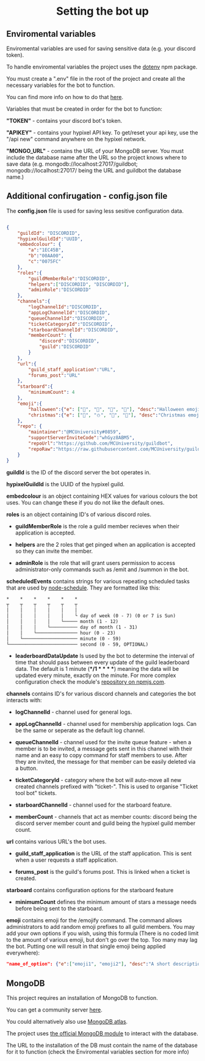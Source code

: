 <h1 align="center">Setting the bot up</h1>

## Enviromental variables

Enviromental variables are used for saving sensitive data (e.g. your discord token).

To handle enviromental variables the project uses the [dotenv](https://www.npmjs.com/package/dotenv) npm package.

You must create a ".env" file in the root of the project and create all the necessary variables for the bot to function.

You can find more info on how to do that [here](https://www.npmjs.com/package/dotenv).

Variables that must be created in order for the bot to function:

**"TOKEN"** - contains your discord bot's token.

**"APIKEY"** - contains your hypixel API key. To get/reset your api key, use the "/api new" command anywhere on the hypixel network.

**"MONGO_URL"** - contains the URL of your MongoDB server. You must include the database name after the URL so the project knows where to save data (e.g. mongodb://localhost:27017/guildbot; mongodb://localhost:27017/ being the URL and guildbot the database name.)

## Additional confirugation - config.json file

The **config.json** file is used for saving less sesitive configuration data.

```json

{
    "guildId": "DISCORDID",
    "hypixelGuildId":"UUID",
    "embedcolour": {
        "a":"1EC45B",
        "b":"00AA00",
        "c":"0075FC"
    },
    "roles":{
        "guildMemberRole":"DISCORDID",
        "helpers":["DISCORDID", "DISCORDID"],
        "adminRole":"DISCORDID"
    },
    "channels":{
        "logChannelId":"DISCORDID",
        "appLogChannelId":"DISCORDID",
        "queueChannelId":"DISCORDID",
        "ticketCategoryId":"DISCORDID",
        "starboardChannelId":"DISCORDID",
        "memberCount": {
            "discord":"DISCORDID",
            "guild":"DISCORDID"
        }
    },
    "url":{
        "guild_staff_application":"URL",
        "forums_post":"URL"
    },
    "starboard":{
        "minimumCount": 4
    },
    "emoji":{
        "halloween":{"e": ["🍬", "🎃", "👻", "🦇"], "desc":"Halloween emoji"},
        "christmas":{"e": ["🎄", "⛄", "🎁", "🍪"], "desc":"Christmas emoji"}
    },
    "repo": {
        "maintainer":"@MCUniversity#0859",
        "supportServerInviteCode":"whGyz8ABM5",
        "repoUrl":"https://github.com/MCUniversity/guildbot",
        "repoRaw":"https://raw.githubusercontent.com/MCUniversity/guildbot/main/"
    }
}

```

**guildId** is the ID of the discord server the bot operates in.

**hypixelGuildId** is the UUID of the hypixel guild.

**embedcolour** is an object containing HEX values for various colours the bot uses. You can change these if you do not like the default ones.

**roles** is an object containing ID's of various discord roles.

- **guildMemberRole** is the role a guild member recieves when their application is accepted.

- **helpers** are the 2 roles that get pinged when an application is accepted so they can invite the member.

- **adminRole** is the role that will grant users permission to access administrator-only commands such as /emit and /summon in the bot.

**scheduledEvents** contains strings for various repeating scheduled tasks that are used by [node-schedule](https://www.npmjs.com/package/node-schedule). They are formatted like this:

```txt
*    *    *    *    *    *
┬    ┬    ┬    ┬    ┬    ┬
│    │    │    │    │    │
│    │    │    │    │    └ day of week (0 - 7) (0 or 7 is Sun)
│    │    │    │    └───── month (1 - 12)
│    │    │    └────────── day of month (1 - 31)
│    │    └─────────────── hour (0 - 23)
│    └──────────────────── minute (0 - 59)
└───────────────────────── second (0 - 59, OPTIONAL)
```

- **leaderboardDataUpdate**
Is used by the bot to determine the interval of time that should pass between every update of the guild leaderboard data.
The default is 1 minute (**\*/1 \* \* \* \***) meaning the data will be updated every minute, exactly on the minute.
For more complex configuration check the module's [repository on npmjs.com](https://www.npmjs.com/package/node-schedule).

**channels** contains ID's for various discord channels and categories the bot interacts with:

- **logChannelId** - channel used for general logs.

- **appLogChannelId** - channel used for membership application logs. Can be the same or seperate as the default log channel.

- **queueChannelId** - channel used for the invite queue feature - when a member is to be invited, a message gets sent in this channel with their name and an easy to copy command for staff members to use. After they are invited, the message for that member can be easily deleted via a button.

- **ticketCategoryId** - category where the bot will auto-move all new created channels prefixed with "ticket-". This is used to organise "Ticket tool bot" tickets.

- **starboardChannelId** - channel used for the starboard feature.

- **memberCount** - channels that act as member counts: discord being the discord server member count and guild being the hypixel guild member count.

**url** contains various URL's the bot uses.

- **guild_staff_application** is the URL of the staff application. This is sent when a user requests a staff application.

- **forums_post** is the guild's forums post. This is linked when a ticket is created.

**starboard** contains configuration options for the starboard feature

- **minimumCount** defines the minimum amount of stars a message needs before being sent to the starboard.

**emoji** contains emoji for the /emojify command. The command allows administrators to add random emoji prefixes to all guild members. You may add your own options if you wish, using this formula (There is no coded limit to the amount of various emoji, but don't go over the top. Too many may lag the bot. Putting one will result in that single emoji being applied everywhere):

```json
"name_of_option": {"e":["emoji1", "emoji2"], "desc":"A short description of this option"}
```

## MongoDB

This project requires an installation of MongoDB to function.

You can get a community server [here](https://www.mongodb.com/try/download/community).

You could alternatively also use [MongoDB atlas](https://www.mongodb.com/atlas).

The project uses [the official MongoDB module](https://www.npmjs.com/package/mongodb) to interact with the database.

The URL to the installation of the DB must contain the name of the database for it to function (check the Enviromental variables section for more info)
